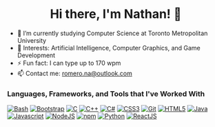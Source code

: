 <h1 align="center">Hi there, I'm Nathan! 👋</h1>

- 🌱 I’m currently studying Computer Science at Toronto Metropolitan University
- 💬 Interests: Artificial Intelligence, Computer Graphics, and Game Development
- ⚡ Fun fact: I can type up to 170 wpm
- 📫 Contact me: [romero.na@outlook.com](mailto:romero.na@outlook.com)

### Languages, Frameworks, and Tools that I've Worked With
<a href="https://www.gnu.org/software/bash/" target="_blank" rel="noreferrer"><img src="https://img.shields.io/badge/Bash-4EAA25?style=for-the-badge&logo=gnubash&logoColor=white" alt="Bash"></img></a>
<a href="https://getbootstrap.com/" target="_blank" rel="noreferrer"><img src="https://img.shields.io/badge/bootstrap-%23563D7C.svg?style=for-the-badge&logo=bootstrap&logoColor=white" alt="Bootstrap"></img></a>
<a href="https://www.cprogramming.com/" target="_blank" rel="noreferrer"><img src="https://img.shields.io/badge/C-00599C?style=for-the-badge&logo=c&logoColor=white" alt="C"></img></a>
<a href="https://www.w3schools.com/cpp/" target="_blank" rel="noreferrer"><img src="https://img.shields.io/badge/C%2B%2B-00599C?style=for-the-badge&logo=c%2B%2B&logoColor=white" alt="C++"></img></a>
<a href="https://www.w3schools.com/cs/index.php" target="_blank" rel="noreferrer"><img src="https://img.shields.io/badge/C%23-239120?style=for-the-badge&logo=c-sharp&logoColor=white" alt="C#"></img></a>
<a href="https://css-tricks.com/" target="_blank" rel="noreferrer"><img src="https://img.shields.io/badge/CSS3-25a1e1?style=for-the-badge&logo=css3&logoColor=white" alt="CSS3"></img></a>
<a href="https://git-scm.com/" target="_blank" rel="noreferrer"><img src="https://img.shields.io/badge/Git-F05032?style=for-the-badge&logo=git&logoColor=white" alt="Git"></img></a>
<a href="https://www.w3schools.com/html/" target="_blank" rel="noreferrer"><img src="https://img.shields.io/badge/HTML5-E34F26?style=for-the-badge&logo=html5&logoColor=white" alt="HTML5"></img></a>
<a href="https://www.w3schools.com/java/" target="_blank" rel="noreferrer"><img src="https://img.shields.io/badge/Java-ED8B00?style=for-the-badge&logo=java&logoColor=white" alt="Java"></img></a>
<a href="https://www.javascript.com/" target="_blank" rel="noreferrer"><img src="https://img.shields.io/badge/JavaScript-323330?style=for-the-badge&logo=javascript&logoColor=F7DF1E" alt="Javascript"></img></a>
<a href="https://nodejs.org/en/" target="_blank" rel="noreferrer"><img src="https://img.shields.io/badge/Node.js-43853D?style=for-the-badge&logo=node.js&logoColor=white" alt="NodeJS"></img></a>
<a href="https://www.npmjs.com/" target="_blank" rel="noreferrer"><img src="https://img.shields.io/badge/npm-CB3837?style=for-the-badge&logo=npm&logoColor=white" alt="npm"></img></a>
<a href="https://www.python.org/" target="_blank" rel="noreferrer"><img src="https://img.shields.io/badge/Python-FFD43B?style=for-the-badge&logo=python&logoColor=darkgreen" alt="Python"></img></a>
<a href="https://reactjs.org/" target="_blank" rel="noreferrer"><img src="https://img.shields.io/badge/React-20232A?style=for-the-badge&logo=react&logoColor=61DAFB" alt="ReactJS"></img></a>
